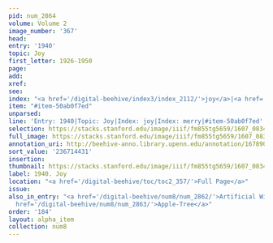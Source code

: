 ```yaml
---
pid: num_2864
volume: Volume 2
image_number: '367'
head:
entry: '1940'
topic: Joy
first_letter: 1926-1950
page:
add:
xref:
see:
index: "<a href='/digital-beehive/index3/index_2112/'>joy</a>|<a href='/digital-beehive/index3/index_2493/'>merry</a>"
item: "#item-50ab0f7ed"
unparsed:
line: 'Entry: 1940|Topic: Joy|Index: joy|Index: merry|#item-50ab0f7ed'
selection: https://stacks.stanford.edu/image/iiif/fm855tg5659/1607_0834/327,4431,2896,434/full/0/default.jpg
full_image: https://stacks.stanford.edu/image/iiif/fm855tg5659/1607_0834/full/full/0/default.jpg
annotation_uri: http://beehive-anno.library.upenn.edu/annotation/1678903896756
sort_value: '236714431'
insertion:
thumbnail: https://stacks.stanford.edu/image/iiif/fm855tg5659/1607_0834/327,4431,600,180/250,/0/default.jpg
label: 1940. Joy
location: "<a href='/digital-beehive/toc/toc2_357/'>Full Page</a>"
issue:
also_in_entry: "<a href='/digital-beehive/num8/num_2862/'>Artificial Wines</a>|<a
  href='/digital-beehive/num8/num_2863/'>Apple-Tree</a>"
order: '184'
layout: alpha_item
collection: num8
---
```

